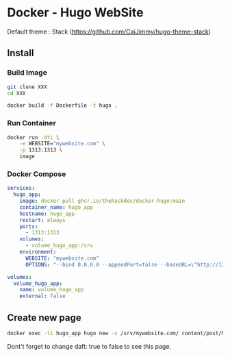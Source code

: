 # Docker - Hugo WebSite

Default theme : Stack (https://github.com/CaiJimmy/hugo-theme-stack)

## Install

### Build Image

```bash
git clone XXX
cd XXX

docker build -f Dockerfile -t hugo .

```

### Run Container

```bash
docker run -dti \
    -e WEBSITE="mywebsite.com" \
    -p 1313:1313 \
    image
```

### Docker Compose

```yaml
services:
  hugo_app:
    image: docker pull ghcr.io/thehackdes/docker-hugo:main
    container_name: hugo_app
    hostname: hugo_app
    restart: always
    ports:
      - 1313:1313
    volumes:
      - volume_hugo_app:/srv
    environment:
      WEBSITE: "mywebsite.com"
      OPTIONS: "--bind 0.0.0.0 --appendPort=false --baseURL=\"http://127.0.0.1:1313\""

volumes:
  volume_hugo_app:
    name: volume_hugo_app
    external: false
```


## Create new page

```bash
docker exec -ti hugo_app hugo new -s /srv/mywebsite.com/ content/post/MyPost.md
```

Dont't forget to change daft: true to false to see this page.
